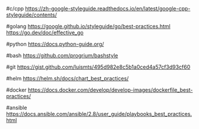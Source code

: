 #c/cpp
https://zh-google-styleguide.readthedocs.io/en/latest/google-cpp-styleguide/contents/

#golang
https://google.github.io/styleguide/go/best-practices.html
https://go.dev/doc/effective_go

#python
https://docs.python-guide.org/

#bash
https://github.com/progrium/bashstyle

#git
https://gist.github.com/luismts/495d982e8c5b1a0ced4a57cf3d93cf60

#helm
https://helm.sh/docs/chart_best_practices/

#docker
https://docs.docker.com/develop/develop-images/dockerfile_best-practices/

#ansible
https://docs.ansible.com/ansible/2.8/user_guide/playbooks_best_practices.html
